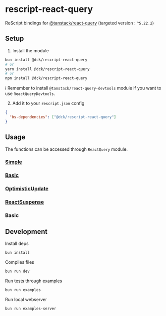 # rescript-react-query

ReScript bindings for [@tanstack/react-query](https://tanstack.com/query/latest) (targeted version : `^5.22.2`)

## Setup

1. Install the module

```bash
bun install @dck/rescript-react-query
# or
yarn install @dck/rescript-react-query
# or
npm install @dck/rescript-react-query
```

ℹ️ Remember to install `@tanstack/react-query-devtools` module if you want to use `ReactQueryDevtools`.

2. Add it to your `rescript.json` config

```json
{
  "bs-dependencies": ["@dck/rescript-react-query"]
}
```

## Usage

The functions can be accessed through `ReactQuery` module.

### [Simple](https://github.com/DCKT/rescript-react-query/blob/main/examples/src/Simple.res)

### [Basic](https://github.com/DCKT/rescript-react-query/blob/main/examples/src/Basic.res)

### [OptimisticUpdate](https://github.com/DCKT/rescript-react-query/blob/main/examples/src/OptimisticUpdate.res)

### [ReactSuspense](https://github.com/DCKT/rescript-react-query/blob/main/examples/src/ReactSuspense.res)

### Basic

## Development

Install deps

```bash
bun install
```

Compiles files

```bash
bun run dev
```

Run tests through examples

```bash
bun run examples
```

Run local webserver

```bash
bun run examples-server
```
